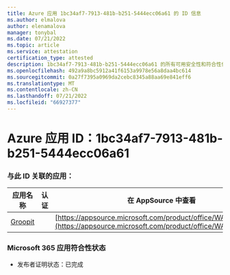 ```yaml
---
title: Azure 应用 1bc34af7-7913-481b-b251-5444ecc06a61 的 ID 信息
ms.author: elmalova
author: elenamalova
manager: tonybal
ms.date: 07/21/2022
ms.topic: article
ms.service: attestation
certification_type: attested
description: 1bc34af7-7913-481b-b251-5444ecc06a61 的所有可用安全性和符合性信息。
ms.openlocfilehash: 492a9a8bc5912a41f6153a9978e56a8daa4bc614
ms.sourcegitcommit: 0a27f7395a0969da2cebc8345a88aa69e841eff6
ms.translationtype: MT
ms.contentlocale: zh-CN
ms.lasthandoff: 07/21/2022
ms.locfileid: "66927377"
---
```

# <a name="azure-app-id-1bc34af7-7913-481b-b251-5444ecc06a61"></a>Azure 应用 ID：1bc34af7-7913-481b-b251-5444ecc06a61


### <a name="apps-associated-with-this-id"></a>与此 ID 关联的应用：
| **应用名称** | **认证** | **在 AppSource 中查看** |
|--------------|---------------|-----------------------|
| [Groopit](../forward/WA200003818.md) |  | [https://appsource.microsoft.com/product/office/WA200003818](https://appsource.microsoft.com/product/office/WA200003818) |

### <a name="microsoft-365-app-compliance-status"></a>Microsoft 365 应用符合性状态
- 发布者证明状态：已完成
